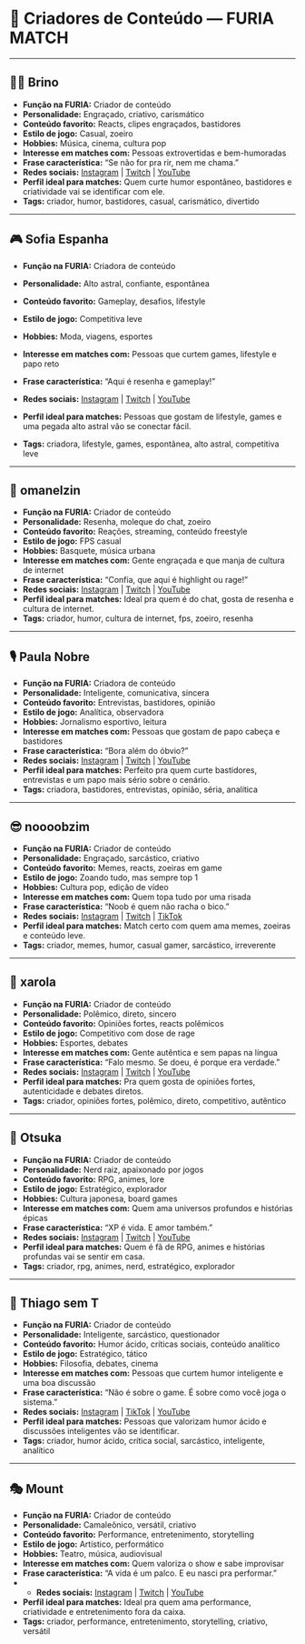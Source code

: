 # 🎥 Criadores de Conteúdo — FURIA MATCH

---

## 🧑‍🎤 Brino
- **Função na FURIA:** Criador de conteúdo  
- **Personalidade:** Engraçado, criativo, carismático  
- **Conteúdo favorito:** Reacts, clipes engraçados, bastidores  
- **Estilo de jogo:** Casual, zoeiro  
- **Hobbies:** Música, cinema, cultura pop  
- **Interesse em matches com:** Pessoas extrovertidas e bem-humoradas  
- **Frase característica:** “Se não for pra rir, nem me chama.”  
- **Redes sociais:** [Instagram](https://www.instagram.com/brino/) | [Twitch](https://www.twitch.tv/brino) | [YouTube](https://www.youtube.com/@bruninzor)
- **Perfil ideal para matches:**  Quem curte humor espontâneo, bastidores e criatividade vai se identificar com ele.
- **Tags:** criador, humor, bastidores, casual, carismático, divertido
---

## 🎮 Sofia Espanha
- **Função na FURIA:** Criadora de conteúdo  
- **Personalidade:** Alto astral, confiante, espontânea  
- **Conteúdo favorito:** Gameplay, desafios, lifestyle  
- **Estilo de jogo:** Competitiva leve  
- **Hobbies:** Moda, viagens, esportes  
- **Interesse em matches com:** Pessoas que curtem games, lifestyle e papo reto  
- **Frase característica:** “Aqui é resenha e gameplay!”  
- **Redes sociais:** [Instagram](https://www.instagram.com/sofiaespanha/) | [Twitch](https://www.twitch.tv/sofiaespanha) | [YouTube](https://www.youtube.com/@sofiaespanha1246)

- **Perfil ideal para matches:** Pessoas que gostam de lifestyle, games e uma pegada alto astral vão se conectar fácil.
- **Tags:** criadora, lifestyle, games, espontânea, alto astral, competitiva leve   
---

## 🧢 omanelzin
- **Função na FURIA:** Criador de conteúdo  
- **Personalidade:** Resenha, moleque do chat, zoeiro  
- **Conteúdo favorito:** Reações, streaming, conteúdo freestyle  
- **Estilo de jogo:** FPS casual  
- **Hobbies:** Basquete, música urbana  
- **Interesse em matches com:** Gente engraçada e que manja de cultura de internet  
- **Frase característica:** “Confia, que aqui é highlight ou rage!”  
- **Redes sociais:** [Instagram](https://www.instagram.com/omanelzin_/) | [Twitch](https://www.twitch.tv/omanelzin_) | [YouTube](https://www.youtube.com/@oManelzin)
- **Perfil ideal para matches:** Ideal pra quem é do chat, gosta de resenha e cultura de internet.
- **Tags:** criador, humor, cultura de internet, fps, zoeiro, resenha
---

## 🎙️ Paula Nobre
- **Função na FURIA:** Criadora de conteúdo  
- **Personalidade:** Inteligente, comunicativa, sincera  
- **Conteúdo favorito:** Entrevistas, bastidores, opinião  
- **Estilo de jogo:** Analítica, observadora  
- **Hobbies:** Jornalismo esportivo, leitura  
- **Interesse em matches com:** Pessoas que gostam de papo cabeça e bastidores  
- **Frase característica:** “Bora além do óbvio?”  
- **Redes sociais:** [Instagram](https://www.instagram.com/paulanobrez/) | [Twitch](https://www.twitch.tv/paulanobre) | [YouTube](https://www.youtube.com/@PaulaNobre)
- **Perfil ideal para matches:** Perfeito pra quem curte bastidores, entrevistas e um papo mais sério sobre o cenário.
- **Tags:** criadora, bastidores, entrevistas, opinião, séria, analítica

---

## 😎 noooobzim
- **Função na FURIA:** Criador de conteúdo  
- **Personalidade:** Engraçado, sarcástico, criativo  
- **Conteúdo favorito:** Memes, reacts, zoeiras em game  
- **Estilo de jogo:** Zoando tudo, mas sempre top 1  
- **Hobbies:** Cultura pop, edição de vídeo  
- **Interesse em matches com:** Quem topa tudo por uma risada  
- **Frase característica:** “Noob é quem não racha o bico.”  
- **Redes sociais:** [Instagram](https://www.instagram.com/noooobzim/) | [Twitch](https://www.twitch.tv/noooobzim) | [TikTok](https://www.tiktok.com/@noooobzim)
- **Perfil ideal para matches:** Match certo com quem ama memes, zoeiras e conteúdo leve.
- **Tags:** criador, memes, humor, casual gamer, sarcástico, irreverente




---

## 👑 xarola
- **Função na FURIA:** Criador de conteúdo  
- **Personalidade:** Polêmico, direto, sincero  
- **Conteúdo favorito:** Opiniões fortes, reacts polêmicos  
- **Estilo de jogo:** Competitivo com dose de rage  
- **Hobbies:** Esportes, debates  
- **Interesse em matches com:** Gente autêntica e sem papas na língua  
- **Frase característica:** “Falo mesmo. Se doeu, é porque era verdade.”  
- **Redes sociais:** [Instagram](https://www.instagram.com/matheusxarola/) | [Twitch](https://www.twitch.tv/xarola_) | [YouTube](https://www.youtube.com/@XAROLA)
- **Perfil ideal para matches:** Pra quem gosta de opiniões fortes, autenticidade e debates diretos.
- **Tags:** criador, opiniões fortes, polêmico, direto, competitivo, autêntico




---

## 🐲 Otsuka
- **Função na FURIA:** Criador de conteúdo  
- **Personalidade:** Nerd raiz, apaixonado por jogos  
- **Conteúdo favorito:** RPG, animes, lore  
- **Estilo de jogo:** Estratégico, explorador  
- **Hobbies:** Cultura japonesa, board games  
- **Interesse em matches com:** Quem ama universos profundos e histórias épicas  
- **Frase característica:** “XP é vida. E amor também.”  
- **Redes sociais:** [Instagram](https://www.instagram.com/otsukaxd/) | [Twitch](https://www.twitch.tv/otsukaxd) | [YouTube](https://www.youtube.com/@OtsukaXD)
- **Perfil ideal para matches:** Quem é fã de RPG, animes e histórias profundas vai se sentir em casa.
- **Tags:** criador, rpg, animes, nerd, estratégico, explorador

---

## 🧠 Thiago sem T
- **Função na FURIA:** Criador de conteúdo  
- **Personalidade:** Inteligente, sarcástico, questionador  
- **Conteúdo favorito:** Humor ácido, críticas sociais, conteúdo analítico  
- **Estilo de jogo:** Estratégico, tático  
- **Hobbies:** Filosofia, debates, cinema  
- **Interesse em matches com:** Pessoas que curtem humor inteligente e uma boa discussão  
- **Frase característica:** “Não é sobre o game. É sobre como você joga o sistema.”  
- **Redes sociais:** [Instagram](https://www.instagram.com/thiagosemt/) | [TikTok](https://www.tiktok.com/@thiagosemtiktok) | [YouTube](https://www.youtube.com/@thiagosemt)
- **Perfil ideal para matches:** Pessoas que valorizam humor ácido e discussões inteligentes vão se identificar.
- **Tags:** criador, humor ácido, crítica social, sarcástico, inteligente, analítico
---

## 🎭 Mount
- **Função na FURIA:** Criador de conteúdo  
- **Personalidade:** Camaleônico, versátil, criativo  
- **Conteúdo favorito:** Performance, entretenimento, storytelling  
- **Estilo de jogo:** Artístico, performático  
- **Hobbies:** Teatro, música, audiovisual  
- **Interesse em matches com:** Quem valoriza o show e sabe improvisar  
- **Frase característica:** “A vida é um palco. E eu nasci pra performar.”  
- - **Redes sociais:** [Instagram](https://www.instagram.com/mountzera/) | [Twitch](https://www.twitch.tv/mount) | [YouTube](https://www.youtube.com/@mountzera)
- **Perfil ideal para matches:** Ideal pra quem ama performance, criatividade e entretenimento fora da caixa.
- **Tags:** criador, performance, entretenimento, storytelling, criativo, versátil
